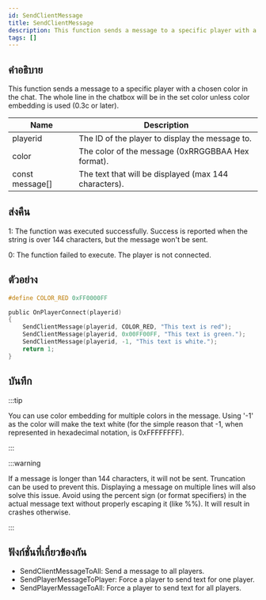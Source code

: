 ```yaml
---
id: SendClientMessage
title: SendClientMessage
description: This function sends a message to a specific player with a chosen color in the chat.
tags: []
---
```


## คำอธิบาย

This function sends a message to a specific player with a chosen color in the chat. The whole line in the chatbox will be in the set color unless color embedding is used (0.3c or later).

| Name            | Description                                           |
| --------------- | ----------------------------------------------------- |
| playerid        | The ID of the player to display the message to.       |
| color           | The color of the message (0xRRGGBBAA Hex format).     |
| const message[] | The text that will be displayed (max 144 characters). |

## ส่งคืน

1: The function was executed successfully. Success is reported when the string is over 144 characters, but the message won't be sent.

0: The function failed to execute. The player is not connected.

## ตัวอย่าง

```c
#define COLOR_RED 0xFF0000FF

public OnPlayerConnect(playerid)
{
    SendClientMessage(playerid, COLOR_RED, "This text is red");
    SendClientMessage(playerid, 0x00FF00FF, "This text is green.");
    SendClientMessage(playerid, -1, "This text is white.");
    return 1;
}
```

## บันทึก

:::tip

You can use color embedding for multiple colors in the message. Using '-1' as the color will make the text white (for the simple reason that -1, when represented in hexadecimal notation, is 0xFFFFFFFF).

:::

:::warning

If a message is longer than 144 characters, it will not be sent. Truncation can be used to prevent this. Displaying a message on multiple lines will also solve this issue. Avoid using the percent sign (or format specifiers) in the actual message text without properly escaping it (like %%). It will result in crashes otherwise.

:::

## ฟังก์ชั่นที่เกี่ยวข้องกัน

- SendClientMessageToAll: Send a message to all players.
- SendPlayerMessageToPlayer: Force a player to send text for one player.
- SendPlayerMessageToAll: Force a player to send text for all players.
